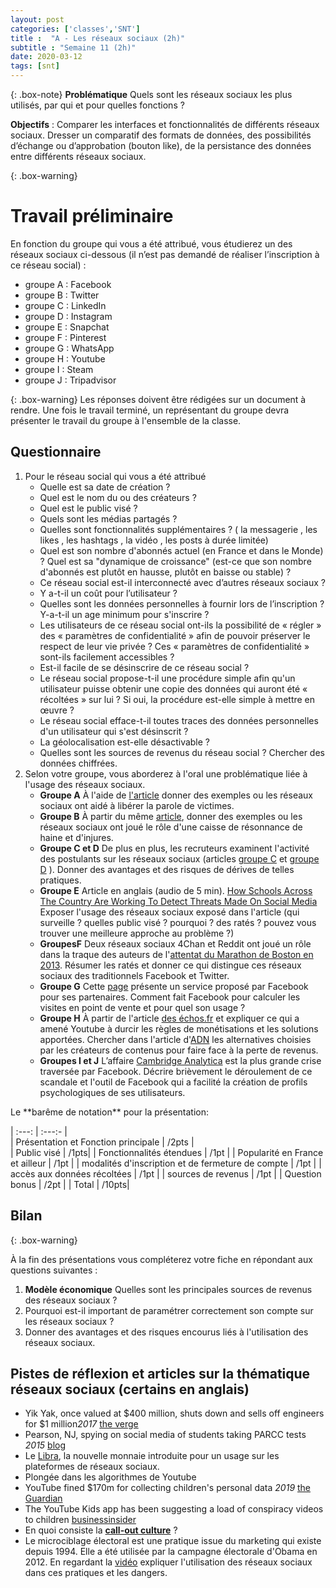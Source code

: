 ```yaml
---
layout: post 
categories: ['classes','SNT']
title :  "A - Les réseaux sociaux (2h)" 
subtitle : "Semaine 11 (2h)"
date: 2020-03-12
tags: [snt] 
---
```


{: .box-note} 
**Problématique** Quels sont les réseaux sociaux les plus utilisés, par qui et pour quelles fonctions ?

**Objectifs** : Comparer les interfaces et fonctionnalités de différents réseaux sociaux. Dresser un comparatif des formats de données, des possibilités d’échange ou d’approbation (bouton like), de la persistance des données entre différents réseaux sociaux.

{: .box-warning}
# Travail préliminaire 

En fonction du groupe qui vous a été attribué, vous étudierez un des réseaux sociaux ci-dessous (il n’est pas demandé de réaliser l’inscription à ce réseau social) :
- groupe A : <i class="fab fa-facebook-f"></i> Facebook
- groupe B : <i class="fab fa-twitter"></i> Twitter
- groupe C : <i class="fab fa-linkedin-in"></i> LinkedIn
- groupe D : <i class="fab fa-instagram"></i> Instagram
- groupe E : <i class="fab fa-snapchat"></i> Snapchat
- groupe F : <i class="fab fa-pinterest"></i> Pinterest
- groupe G : <i class="fab fa-whatsapp"></i> WhatsApp
- groupe H : <i class="fab fa-youtube"></i> Youtube
- groupe I : <i class="fab fa-steam"></i> Steam
- groupe J : <i class="fab fa-tripadvisor"></i> Tripadvisor

{: .box-warning}
Les réponses doivent être rédigées sur un document à rendre. Une fois le travail terminé, un représentant du groupe devra présenter le travail du groupe à l'ensemble de la classe. 

## Questionnaire
1. Pour le réseau social qui vous a été attribué
	- Quelle est sa date de création ?
	- Quel est le nom du ou des créateurs ?
	- Quel est le public visé ?
	- Quels sont les médias partagés ?
	- Quelles sont fonctionnalités supplémentaires ? ( la messagerie <i class="fas fa-envelope-open-text"></i>, les likes <i class="far fa-thumbs-up"></i>, les hashtags <i class="fas fa-hashtag"></i>, la vidéo <i class="fas fa-video"></i>, les posts à durée limitée)
	- Quel est son nombre d'abonnés actuel (en France et dans le Monde) ? Quel est sa "dynamique de croissance" (est-ce que son nombre d'abonnés est plutôt en hausse, plutôt en baisse ou stable) ?
	- Ce réseau social est-il interconnecté avec d’autres réseaux sociaux ?
	- Y a-t-il un coût pour l’utilisateur ?
	- Quelles sont les données personnelles à fournir lors de l’inscription ? Y-a-t-il un age minimum pour s'inscrire ?
	- Les utilisateurs de ce réseau social ont-ils la possibilité de &laquo; régler &raquo; des &laquo; paramètres de confidentialité &raquo; afin de pouvoir préserver le respect de leur vie privée ? Ces &laquo; paramètres de confidentialité &raquo; sont-ils facilement accessibles ?
	- Est-il facile de se désinscrire de ce réseau social ?
	- Le réseau social propose-t-il une procédure simple afin qu'un utilisateur puisse obtenir une copie des données qui auront été &laquo; récoltées &raquo; sur lui ? Si oui, la procédure est-elle simple à mettre en œuvre ?
	- Le réseau social efface-t-il toutes traces des données personnelles d'un utilisateur qui s'est désinscrit ?
	- La géolocalisation est-elle désactivable ?
	- Quelles sont les sources de revenus du réseau social ? Chercher des données chiffrées. 
1.  Selon votre groupe, vous aborderez à l'oral une problématique liée à l'usage des réseaux sociaux.
	- **Groupe A** À l'aide de [l'article](https://siecledigital.fr/2018/04/26/les-reseaux-sociaux-ont-ils-fini-par-eriger-une-justice-2-0/) donner des exemples ou les réseaux sociaux ont aidé à libérer la parole de victimes.  
	- **Groupe B** À partir du même [article](https://siecledigital.fr/2018/04/26/les-reseaux-sociaux-ont-ils-fini-par-eriger-une-justice-2-0/), donner des exemples ou les réseaux sociaux ont joué le rôle d'une caisse de résonnance de haine et d'injures.  
	- **Groupe C et D** De plus en plus, les recruteurs examinent l'activité des postulants sur les réseaux sociaux (articles [groupe C](https://www.latribune.fr/carrieres/les-reseaux-sociaux-un-outil-strategique-pour-les-recruteurs-1-2-766949.html) et [groupe D](https://www.latribune.fr/carrieres/recrutement-les-reseaux-sociaux-un-risque-pour-les-candidats-2-2-767128.html) ). Donner des avantages et des risques de dérives de telles pratiques.
	- **Groupe E** Article en anglais (audio de 5 min). [How Schools Across The Country Are Working To Detect Threats Made On Social Media](https://www.npr.org/2018/05/21/613117571/how-schools-across-the-country-are-working-to-detect-threats-made-on-social-medi) Exposer l'usage des réseaux sociaux exposé dans l'article (qui surveille ? quelles public visé ? pourquoi ? des ratés ? pouvez vous trouver une meilleure approche au problème ?)
	- **GroupesF** Deux réseaux sociaux 4Chan et <i class="fab fa-reddit"></i> Reddit ont joué un rôle dans la traque des auteurs de l'[attentat du Marathon de Boston en 2013](https://www.konbini.com/fr/3-0/la-traque-numerique-de-boston-en-question/). Résumer les ratés et donner ce qui distingue ces réseaux sociaux des traditionnels Facebook et Twitter.
	- **Groupe G** Cette [page](https://www.facebook.com/business/help/1150627594978290?id=429905037479832) présente un service proposé par Facebook pour ses partenaires. Comment fait Facebook pour calculer les visites en point de vente et pour quel son usage ? 
	- **Groupe H** À partir de l'article [des échos.fr](https://www.lesechos.fr/2018/01/youtube-durcit-ses-regles-de-monetisation-982095) et expliquer ce qui a amené Youtube à durcir les règles de monétisations et les solutions apportées. Chercher dans l'article d'[ADN](https://www.ladn.eu/media-mutants/reseaux-sociaux/remuneration-youtube-peut-on-encore-devenir-riche-en-lancant-sa-chaine/) les alternatives choisies par les créateurs de contenus pour faire face à la perte de revenus.
	- **Groupes I et J** L’affaire [Cambridge Analytica](https://siecledigital.fr/2018/03/23/cambridge-analytica-tout-comprendre-sur-la-plus-grande-crise-de-lhistoire-de-facebook/) est la plus grande crise traversée par Facebook. Décrire brièvement le déroulement de ce scandale et l'outil de Facebook qui a facilité la création de profils psychologiques de ses utilisateurs.

<div class="about-container">
    <span class="about-container-header" data-toggle="collapse" data-target="#aboutcontent1" title="clicker pour dérouler"> 
            <span class="about-container-heading about-font-default about-font-cmd" markdown="1">
<i class="fas fa-bolt icon-yellow" aria-hidden="true"></i> Le **barême de notation** pour la présentation:  
            </span>  
</span>
<div class="about-container-content  collapse"  id="aboutcontent1" markdown="1">

| :---:  | :---:- |  
| Présentation  et Fonction principale | /2pts |  
| Public visé | /1pts|
| Fonctionnalités étendues | /1pt | 
| Popularité en France et ailleur | /1pt | 
| modalités d'inscription et de fermeture de compte | /1pt | 
| accès aux données récoltées | /1pt | 
| sources de revenus | /1pt |
| Question bonus | /2pt | 
| Total | /10pts|

</div>
</div>


## Bilan 
{: .box-warning}

À la fin des présentations vous compléterez votre fiche en répondant aux questions suivantes :  
1. **Modèle économique** Quelles sont les principales sources de revenus des réseaux sociaux ?
1. Pourquoi est-il important de paramétrer correctement son compte sur les réseaux sociaux ?  
1. Donner des avantages et des risques encourus liés à l'utilisation des réseaux sociaux.

## Pistes de réflexion et articles sur la thématique réseaux sociaux (certains en anglais)
- Yik Yak, once valued at $400 million, shuts down and sells off engineers for $1 million*2017* [the verge](https://www.theverge.com/2017/4/28/15480052/yik-yak-shut-down-anonymous-messaging-app-square)
- Pearson, NJ, spying on social media of students taking PARCC tests *2015* [blog](
https://www.bobbraunsledger.com/breaking-pearson-nj-spying-on-social-media-of-students-taking-parcc-tests/)
- Le [Libra](https://www.journaldunet.fr/patrimoine/guide-des-finances-personnelles/1438892-libra-les-premiers-elements-sur-la-future-crypto-monnaie-de-facebook-decembre-2019/), la nouvelle monnaie introduite pour un usage sur les plateformes de réseaux sociaux.
- Plongée dans les algorithmes de Youtube [<i class="fab fa-youtube"></i>](https://www.youtube.com/watch?v=E63Ke6Kr0Mg) 
- YouTube fined $170m for collecting children's personal data *2019* [the Guardian](https://www.theguardian.com/technology/2019/sep/04/youtube-kids-fine-personal-data-collection-children-)
- The YouTube Kids app has been suggesting a load of conspiracy videos to children [businessinsider](https://www.businessinsider.fr/us/youtube-suggested-conspiracy-videos-to-children-using-its-kids-app-2018-3)
- En quoi consiste la [**call-out culture**](http://www.slate.fr/story/182235/internet-reseaux-sociaux-twitter-chasse-vieux-tweets-carson-king-aaron-calvin-licenciement-journaliste-ideologie) ? 
- Le microciblage électoral est une pratique issue du marketing qui existe depuis 1994. Elle a été utilisée par la campagne électorale d'Obama en 2012. En regardant la [vidéo](https://www.france.tv/france-5/la-fabrique-du-mensonge/la-fabrique-du-mensonge-saison-1/943623-extrait-brexit.html) expliquer l'utilisation des réseaux sociaux dans ces pratiques et les dangers.
